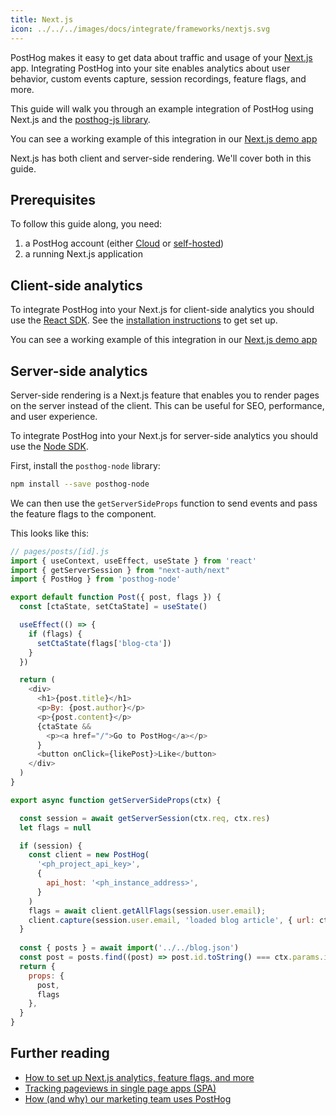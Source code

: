 ```yaml
---
title: Next.js
icon: ../../../images/docs/integrate/frameworks/nextjs.svg
---
```


PostHog makes it easy to get data about traffic and usage of your [Next.js](https://nextjs.org/) app. Integrating PostHog into your site enables analytics about user behavior, custom events capture, session recordings, feature flags, and more.

This guide will walk you through an example integration of PostHog using Next.js and the [posthog-js library](/docs/integrate/client/js).

You can see a working example of this integration in our [Next.js demo app](https://github.com/PostHog/posthog-js/tree/master/playground/nextjs)

Next.js has both client and server-side rendering. We'll cover both in this guide.

## Prerequisites

To follow this guide along, you need:

1. a PostHog account (either [Cloud](/docs/getting-started/cloud) or [self-hosted](/docs/self-host))
2. a running Next.js application

## Client-side analytics

To integrate PostHog into your Next.js for client-side analytics you should use the [React SDK](/docs/sdks/react). See the [installation instructions](/docs/sdks/react#Installation) to get set up.

You can see a working example of this integration in our [Next.js demo app](https://github.com/PostHog/posthog-js/tree/master/playground/nextjs)

## Server-side analytics

Server-side rendering is a Next.js feature that enables you to render pages on the server instead of the client. This can be useful for SEO, performance, and user experience.

To integrate PostHog into your Next.js for server-side analytics you should use the [Node SDK](/docs/sdks/node).

First, install the `posthog-node` library:

```bash
npm install --save posthog-node
```

We can then use the `getServerSideProps` function to send events and pass the feature flags to the component.

This looks like this:

```js
// pages/posts/[id].js
import { useContext, useEffect, useState } from 'react'
import { getServerSession } from "next-auth/next"
import { PostHog } from 'posthog-node'

export default function Post({ post, flags }) {
  const [ctaState, setCtaState] = useState()

  useEffect(() => {
    if (flags) {
      setCtaState(flags['blog-cta'])
    }
  })

  return (
    <div>
      <h1>{post.title}</h1>
      <p>By: {post.author}</p>
      <p>{post.content}</p>
      {ctaState && 
        <p><a href="/">Go to PostHog</a></p>
      }
      <button onClick={likePost}>Like</button>
    </div>
  )
}

export async function getServerSideProps(ctx) {

  const session = await getServerSession(ctx.req, ctx.res)
  let flags = null

  if (session) {
    const client = new PostHog(
      '<ph_project_api_key>',
      {
        api_host: '<ph_instance_address>',
      }
    )
    flags = await client.getAllFlags(session.user.email);
    client.capture(session.user.email, 'loaded blog article', { url: ctx.req.url })
  }
  
  const { posts } = await import('../../blog.json')
  const post = posts.find((post) => post.id.toString() === ctx.params.id)
  return {
    props: {
      post,
      flags
    },
  }
}
```

## Further reading

- [How to set up Next.js analytics, feature flags, and more](/tutorials/nextjs-analytics)
- [Tracking pageviews in single page apps (SPA)](/tutorials/spa)
- [How (and why) our marketing team uses PostHog](/blog/posthog-marketing)
